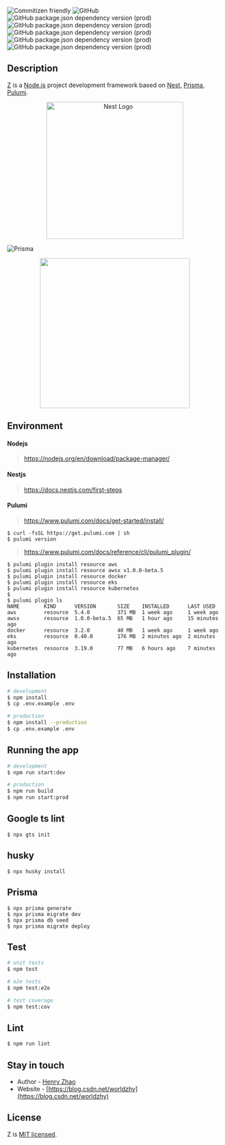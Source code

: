 <p align="left">

![Commitizen friendly](https://img.shields.io/badge/commitizen-friendly-brightgreen.svg?style=flat-square)
![GitHub](https://img.shields.io/github/license/worldzhy/z?style=flat-square)
![GitHub package.json dependency version (prod)](https://img.shields.io/github/package-json/dependency-version/worldzhy/z/@nestjs/core?style=flat-square)
![GitHub package.json dependency version (prod)](https://img.shields.io/github/package-json/dependency-version/worldzhy/z/@prisma/client?style=flat-square)
![GitHub package.json dependency version (prod)](https://img.shields.io/github/package-json/dependency-version/worldzhy/z/@pulumi/pulumi?style=flat-square)
![GitHub package.json dependency version (prod)](https://img.shields.io/github/package-json/dependency-version/worldzhy/z/passport?style=flat-square)
![GitHub package.json dependency version (prod)](https://img.shields.io/github/package-json/dependency-version/worldzhy/z/validator?style=flat-square)

</p>

## Description

[Z](https://github.com/worldzhy/gc-basic) is a [Node.js](http://nodejs.org) project development framework based on [Nest](https://github.com/nestjs/nest), [Prisma](https://github.com/prisma/prisma), [Pulumi](https://github.com/pulumi/pulumi).

<p align="center">
  <a href="http://nestjs.com/" target="blank"><img src="https://nestjs.com/img/logo_text.svg" width="320" alt="Nest Logo" /></a>
</p>
  
![Prisma](https://i.imgur.com/h6UIYTu.png)

<p align="center">
  <a href="https://www.pulumi.com?utm_campaign=pulumi-pulumi-github-repo&utm_source=github.com&utm_medium=top-logo" title="Pulumi - Modern Infrastructure as Code - AWS Azure Kubernetes Containers Serverless"><img src="https://www.pulumi.com/images/logo/logo-on-white-box.svg?" width="350"></a>
</p>

## Environment
#### Nodejs
> https://nodejs.org/en/download/package-manager/

#### Nestjs
> https://docs.nestjs.com/first-steps

#### Pulumi

> https://www.pulumi.com/docs/get-started/install/
```
$ curl -fsSL https://get.pulumi.com | sh
$ pulumi version
```

> https://www.pulumi.com/docs/reference/cli/pulumi_plugin/
```
$ pulumi plugin install resource aws
$ pulumi plugin install resource awsx v1.0.0-beta.5
$ pulumi plugin install resource docker
$ pulumi plugin install resource eks
$ pulumi plugin install resource kubernetes
$
$ pulumi plugin ls
NAME        KIND      VERSION       SIZE    INSTALLED      LAST USED
aws         resource  5.4.0         371 MB  1 week ago     1 week ago
awsx        resource  1.0.0-beta.5  65 MB   1 hour ago     15 minutes ago
docker      resource  3.2.0         40 MB   1 week ago     1 week ago
eks         resource  0.40.0        176 MB  2 minutes ago  2 minutes ago
kubernetes  resource  3.19.0        77 MB   6 hours ago    7 minutes ago
```

## Installation

```bash
# development
$ npm install
$ cp .env.example .env

# production
$ npm install --production
$ cp .env.example .env

```

## Running the app

```bash
# development
$ npm run start:dev

# production
$ npm run build
$ npm run start:prod
```

## Google ts lint

```
$ npx gts init
```

## husky

```
$ npx husky install
```

## Prisma

```
$ npx prisma generate
$ npx prisma migrate dev
$ npx prisma db seed
$ npx prisma migrate deploy
```

## Test

```bash
# unit tests
$ npm test

# e2e tests
$ npm test:e2e

# test coverage
$ npm test:cov
```

## Lint

```bash
$ npm run lint 
```

## Stay in touch

- Author - [Henry Zhao](https://blog.csdn.net/worldzhy)
- Website - [https://blog.csdn.net/worldzhy](https://blog.csdn.net/worldzhy)

## License

Z is [MIT licensed](LICENSE).
